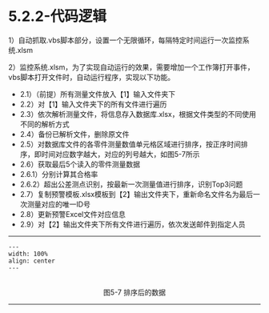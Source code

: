 # 5.2.2-代码逻辑

1）自动抓取.vbs脚本部分，设置一个无限循环，每隔特定时间运行一次监控系统.xlsm

2）监控系统.xlsm，为了实现自动运行的效果，需要增加一个工作簿打开事件，vbs脚本打开文件时，自动运行程序，实现以下功能。

- 2.1）（前提）所有测量文件放入【1】输入文件夹下
- 2.2）对【1】输入文件夹下的所有文件进行遍历
- 2.3）依次解析测量文件，将信息存入数据库.xlsx，根据文件类型的不同使用不同的解析方式
- 2.4）备份已解析文件，删除原文件
- 2.5）对数据库文件的各零件测量数值单元格区域进行排序，按正序时间排序，即时间对应数字越大，对应的列号越大，如图5-7所示
- 2.6）获取最后5个读入的零件测量数据
- 2.6.1）分别计算其合格率
- 2.6.2）超出公差测点识别，按最新一次测量值进行排序，识别Top3问题
- 2.7）复制预警模板.xlsx模板到【2】输出文件夹下，重新命名文件名为最后一次测量对应的唯一ID号
- 2.8）更新预警Excel文件对应信息
- 2.9）对【2】输出文件夹下所有文件进行遍历，依次发送邮件到指定人员

---
```{figure} image/5-7.png
---
width: 100%
align: center
---
```
<br />
<center>图5-7 排序后的数据</center>

---
<br />